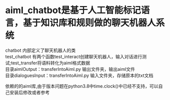 # aiml_chatbot是基于人工智能标记语言，基于知识库和规则做的聊天机器人系统  
chatbot 内部定义了聊天机器人的类  
test_chatbot 有两个函数test_interact创建聊天机器人，输入对话进行测试;test_transfer将语料转化为aiml格式数据  
目录aimlOutput：transferIntoAiml.py     输出文件夹，输出aiml文件  
目录dialoguesInput：transferIntoAiml.py 输入文件夹，存储原本的txt文档  

依赖的的aiml库,由于版本问题在python3.8中time.clock()中已经不支持，可以自己安装后修改或者参考  
